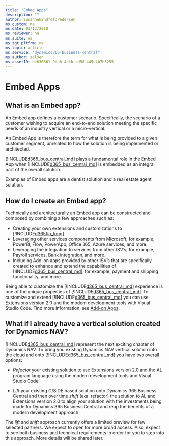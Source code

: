 ```yaml
---
title: "Embed Apps"
description: ""
author: SusanneWindfeldPedersen
ms.custom: na
ms.date: 03/13/2018
ms.reviewer: na
ms.suite: na
ms.tgt_pltfrm: na
ms.topic: article
ms.service: "dynamics365-business-central"
ms.author: solsen
ms.assetID: be636361-9de8-4efb-ad50-445e4b7b3255
---
```


# Embed Apps
## What is an Embed app?
An Embed app defines a customer scenario. Specifically, the scenario of a customer wishing to acquire an end-to-end solution meeting the specific needs of an industry vertical or a micro-vertical.

An Embed App is therefore the term for what is being provided to a given customer segment, unrelated to how the solution is being implemented or architected. 
 
[!INCLUDE[d365_bus_central_md](../includes/d365_bus_central_md.md)] plays a fundamental role in the Embed App when [!INCLUDE[d365_bus_central_md](../includes/d365_bus_central_md.md)] is embedded as an integral part of the overall solution. 
  
Examples of Embed apps are a dentist solution and a real estate agent solution. 

<!-- 
INSERT VIDEO: 
 Objective: Introducing Embed apps  
New video that needs to be created -->

## How do I create an Embed app? 
Technically and architecturally an Embed app can be constructed and composed by combining a few approaches such as: 
- Creating your own extensions and customizations to [!INCLUDE[d365fin_long](../includes/d365_bus_central_md.md)].
- Leveraging other services components from Microsoft; for example, PowerBI, Flow, PowerApp, Office 365, Azure services, and more.   
- Leveraging the integration to services from other ISV’s; for example, Payroll services, Bank integration, and more.   
- Including Add-on apps provided by other ISV’s that are specifically created to enhance and extend the capabilities of [!INCLUDE[d365_bus_central_md](../includes/d365_bus_central_md.md)]; for example, payment and shipping functionality, and more. 

Being able to customize the [!INCLUDE[d365_bus_central_md](../includes/d365_bus_central_md.md)] experience is one of the unique properties of [!INCLUDE[d365_bus_central_md](../includes/d365_bus_central_md.md)]. To customize and extend [!INCLUDE[d365_bus_central_md](../includes/d365_bus_central_md.md)] you can use Extensions version 2.0 and the modern development tools with Visual Studio Code. Find more information, see [Add-on Apps](readiness-add-on-apps.md).


## What if I already have a vertical solution created for Dynamics NAV? 
[!INCLUDE[d365_bus_central_md](../includes/d365_bus_central_md.md)] represent the next exciting chapter of Dynamics NAV. To bring you existing Dynamics NAV vertical solution into the cloud and onto [!INCLUDE[d365_bus_central_md](../includes/d365_bus_central_md.md)] you have two overall options:

- *Refactor* your existing solution to use Extensions version 2.0 and the AL program language using the modern development tools and Visual Studio Code. 
 
- *Lift* your existing C/SIDE based solution onto Dynamics 365 Business Central and then over time *shift* (aka. refactor) the solution to AL and Extensions version 2.0 to align your solution with the investments being made for Dynamics 365 Business Central and reap the benefits of a modern development approach. 
 
The *lift* and *shift* approach currently offers a limited preview for few selected partners. We expect to open for more broad access. Also, expect to see both business and technical requirements in order for you to step into this approach. More details will be shared later.

<!--  
To learn more about embed apps in general, select the following links:  
A document describing Dynamics 365 Business Central ISV Embed solutions – needs to be built 
FAQ on Embed apps – needs to be built -->

